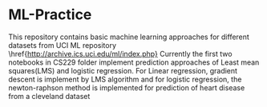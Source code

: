 # ML-Practice
This repository contains basic machine learning approaches for different datasets from UCI ML repository \href{http://archive.ics.uci.edu/ml/index.php}
Currently the first two notebooks in CS229 folder implement prediction approaches of Least mean squares(LMS) and logistic regression.
For Linear regression, gradient descent is implement by LMS algorithm and for logistic regression, the newton-raphson method is implemented
for prediction of heart disease from a cleveland dataset
